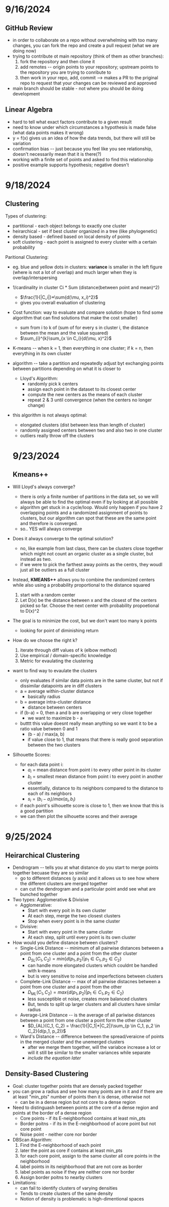 # 9/16/2024
## GitHub Review 
- in order to collaborate on a repo without overwhelming with too many changes, you can fork the repo and create a pull request (what we are doing now)
- trying to contribute ot main repository (think of them as other branches):
  1. fork the repository and then clone it 
  2. add remotes -- origin points to your repository; upstream points to the repository you are trying to conribute to
  3. then work in your repo, add, commit --> makes a PR to the priginal repo to request that your changes can be reviewed and approved
- main branch should be stable - not where you should be doing development
## Linear Algebra
- hard to tell what exact factors contribute to a given result 
- need to know under which circumstances a hypothesis is made false (what data points makes it wrong)
- y = f(x) gives us an idea of how the data trends, but there will still be variation 
- confirmation bias -- just because you feel like you see relationship, doesn't necessarily mean that it is there(?)
- working with a finite set of points and asked to find this relationship
- positive example supports hypothesis; negative doesn't 


# 9/18/2024
## Clustering
Types of clustering:
- partitional - each object belongs to exactly one cluster 
- heirarchical - set if best cluster organized in a tree (like phylogenetic)
- density based - defined based on local density of points
- soft clustering - each point is assigned to every cluster with a certain probability

Paritional Clustering: 
- eg. blue and yellow dots in clusters: **variance** is smaller in the left figure (where is not a lot of overlap) and much larger when they is overlap/interspersing 
- 1/cardinality in cluster Ci * Sum (distance(between point and mean)^2)
  - $\frac{1}{|C_i|}*\sum{d(\mu, x_i)^2}$
  - gives you overall evaluation of clustering 
- Cost function: way to evaluate and compare solution (hope to find some algorithm that can find solutions that make the cost smaller)
  - sum from i to k of (sum of for every s in cluster i, the distance between the mean and the value squared)
  - $\sum_{i}^{k}\sum_{x \in C_i}{d(\mu, x)^2}$
- K-means -- when k = 1, then everything in one cluster; if k = n, then everything in its own cluster 
- algorithm -- take a partition and repeatedly adjust byt exchanging points between partitions depending on what it is closer to 
  - Lloyd's Algorithm: 
    - randomly pick k centers 
    - assign each point in the dataset to its closest center
    - compute the new centers as the means of each cluster
    - repeat 2 & 3 until convergence (when the centers no longer change)
- this algorithm is not always optimal: 
  - elongated clusters (dist between less than length of cluster)
  - randomly assigned centers between two and also two in one cluster 
  - outliers really throw off the clusters 

  # 9/23/2024
  ## Kmeans++
- Will Lloyd's always converge? 
  - there is only a finite number of partitions in the data set, so we will always be able to find the optimal even if by looking at all possible 
  - algorithm get stuck in a cycle/loop. Would only happen if you have 2 overlapping points and a randomized assignment of points to clusters, but our algorithm can spot that these are the same point and therefore is converged. 
  - so.. YES will always converge
- Does it always converge to the optimal solution? 
  - no, like example from last class, there can be clusters close together which might not count an organic cluster as a single cluster, but instead as two. 
  - if we were to pick the farthest away points as the centrs, they woudl just all be outliers as a full cluster
- Instead, **KMEANS++** allows you to combine the randomized centers while also using a probability proportional to the distance squared 
  1. start with a random center
  2. Let D(x) be the distance between x and the closest of the centers picked so far. Choose the next center with probability propoetional to D(x)^2
- The goal is to minimize the cost, but we don't want too many k points 
  - looking for point of diminishing return 
- How do we choose the right k?
  1. iterate through diff values of k (elbow method) 
  2. Use empirical / domain-specific knowledge
  3. Metric for evaulating the clustering 
- want to find way to evaulate the clusters
  - only evaluates if similar data points are in the same cluster, but not if dissimilar datapoints are in diff clusters
  - a = average within-cluster distance 
    - basically radius 
  - b = average intra-cluster distance 
    - distance between centers 
  - if (b-a) = 0, then a and b are overlapping or very close together 
    - we want to maximize b - a 
  - butttt this value doesnt really mean anything so we want it to be a ratio value between 0 and 1
    - (b - a) / max(a, b)
    - if value close to 1, that means that there is really good separation between the two clusters 
- Silhouette Scores: 
  - for each data point i: 
    - $a_i$ = mean distance from point i to every other point in its cluster
    - $b_i$ = smallest mean distance from point i to every point in another cluster 
    - essentially, distance to its neighbors compared to the distance to each of its neighbors 
    - $s_i = (b_i - a_i) / max(a_i, b_i)$ 
  - if each point's silhouette score is close to 1, then we know that this is a good partition 
  - we can then plot the silhouette scores and their average 

# 9/25/2024
## Heirarchical Clustering 
- Dendrogram -- tells you at what distance do you start to merge points together becuase they are so similar 
  - go to different distances (y axis) and it allows us to see how where the different clusters are merged together 
  - can cut the dendrogram and a particular point andd see what are bunched together 
- Two types: Agglomerative & Divisive 
  - Agglomerative:
    - Start with every poit in its own cluster
    - At each step, merge the two closest clusters
    - Stop when every point is in the same cluster
  - Divisive: 
    - Start with every point in the same cluster
    - At each step, split until every point is its own cluster 
- How would you define distance between clusters? 
  - Single-Link Distance -- minimum of all pairwise distances between a point from one cluster and a point from the other cluster 
    - $D_{SL}(C_1, C_2) = min\{d(p_1, p_2) | p_1 \in C_1, p_2 \in C_2\}$
    - can handle more elongated clusters which couldnt be handled with k-means 
    - but is very sensitive to noise and imperfections between clusters
  - Complete-Link Distance -- max of all pairwise distacnes between a point from one cluster and a point from the other 
    - $D_{ML}(C_1, C_2) = max\{d(p_1, p_2) | p_1 \in C_1, p_2 \in C_2\}$
    - less susceptible ot noise, creates more balanced clusters
    - But, tends to split up larger clusters and all clusters have similar radius 
  - Average-Link Distance -- is the average of all pariwise distances between a point from one cluster a point form the other cluster 
    - $D_{AL}(C_1, C_2) = \frac{1}{|C_1|*|C_2|}\sum_{p \in C_1, p_2 \in C_2}{d(p_1, p_2)}$
  - Ward's Distance -- difference between the spread/veraicne of points in the merged cluster and the unemerged clusters 
    - after we merge them together, will the variabce increase a lot or will it still be similar to the smaller variances while separate
    - *include the equation later*
## Density-Based Clustering 
- Goal: cluster together points that are densely packed together 
- you can grow a radius and see how many points are in it and if there are at least "min_pts" number of points then it is dense, otherwise not 
  - can be in a dense region but not core to a dense region 
- Need to distinguash between points at the core of a dense region and points at the border of a dense region 
  - Core points - if its E-neighborhood contains at least min_pts 
  - Border poitns - if its in the E-neighborhood of  acore point but not core point 
  - Noise point - neither core nor border 
- DBScan Algorithm: 
  1. Find the E-neighborhood of each point 
  2. later the point as core if contains at least min_pts
  3. for each core point, assign to the same cluster all core points in the neighborhood 
  4. label points in its neighborhood that are not core as border 
  5. label points as noise if they are neither core nor border 
  6. Assign border poitns to nearby clusters 
- Limitations: 
  - can fail to identify clusters of varying densities 
  - Tends to create clusters of the same density 
  - Notion of density is problematic is high-dimentional spaces